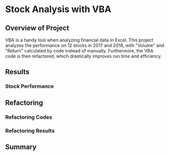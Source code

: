 # Stock Analysis with VBA

## Overview of Project
VBA is a handy tool when analyzing financial data in Excel. This project analyzes the performance on 12 stocks in 2017 and 2018, with "Volume" and "Return" calculated by code instead of manually. Furthermore, the VBA code is then refactored, which drastically improves run time and efficiency. 

## Results

### Stock Performance

## Refactoring

### Refactoring Codes

### Refactoring Results

## Summary
